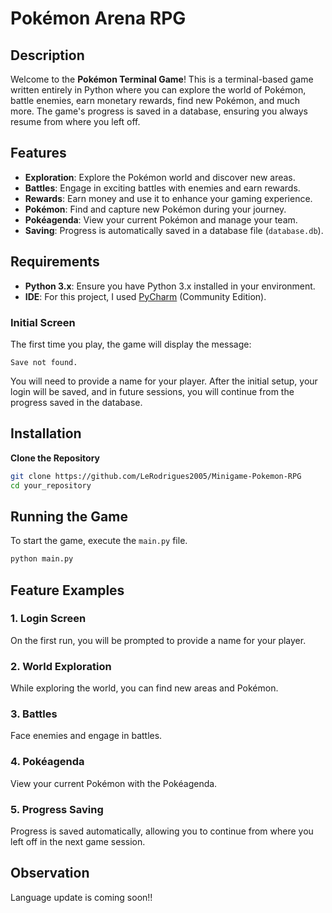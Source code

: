 # Pokémon Arena RPG

## Description

Welcome to the **Pokémon Terminal Game**! This is a terminal-based game written entirely in Python where you can explore the world of Pokémon, battle enemies, earn monetary rewards, find new Pokémon, and much more. The game's progress is saved in a database, ensuring you always resume from where you left off.

## Features

- **Exploration**: Explore the Pokémon world and discover new areas.
- **Battles**: Engage in exciting battles with enemies and earn rewards.
- **Rewards**: Earn money and use it to enhance your gaming experience.
- **Pokémon**: Find and capture new Pokémon during your journey.
- **Pokéagenda**: View your current Pokémon and manage your team.
- **Saving**: Progress is automatically saved in a database file (`database.db`).

## Requirements

- **Python 3.x**: Ensure you have Python 3.x installed in your environment.
- **IDE**: For this project, I used <a href="https://www.jetbrains.com/pycharm/download/?section=windows">PyCharm</a> (Community Edition).

### Initial Screen

The first time you play, the game will display the message:

```
Save not found.
```


You will need to provide a name for your player. After the initial setup, your login will be saved, and in future sessions, you will continue from the progress saved in the database.

## Installation

**Clone the Repository**

```bash
git clone https://github.com/LeRodrigues2005/Minigame-Pokemon-RPG
cd your_repository
```


## Running the Game

To start the game, execute the `main.py` file.

```bash
python main.py
```

## Feature Examples

### 1. **Login Screen**

On the first run, you will be prompted to provide a name for your player.

### 2. **World Exploration**

While exploring the world, you can find new areas and Pokémon.

### 3. **Battles**

Face enemies and engage in battles.

### 4. **Pokéagenda**

View your current Pokémon with the Pokéagenda.

### 5. **Progress Saving**

Progress is saved automatically, allowing you to continue from where you left off in the next game session. 

## Observation

Language update is coming soon!! 
